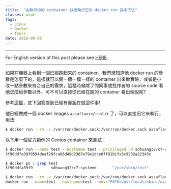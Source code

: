 ```yaml
---
title:  "由執行中的 container 找出執行它的 docker run 指令下法"
classes: wide
tags:
  - Linux
  - Docker
  - Tools
date: 2018-08-06
---
```


---
 For English version of this post please see [HERE](/find-out-docker-run-command-of-a-running-container).

---

如果在機器上看到一個已經跑起來的 container，我們想知道他 docker run 的參數是怎麼下的，這樣就可以開一個一模一樣的 container 出來做實驗，或者是小改一點參數來符合自己的需求，這種時候除了問同事或找作者的 source code 看他怎麼給參數以外，可不可以直接從已經在跑的 container 看出端倪呢?

參考[這篇](https://stackoverflow.com/questions/32758793/how-to-show-the-run-command-of-a-docker-container)，底下回答提到已經有[專案](https://github.com/lavie/runlike)在做這件事!

他已經做成一個 docker images `assaflavie/runlik` 了，可以直接用它來執行，用法:
```bash
$ docker run --rm -v /var/run/docker.sock:/var/run/docker.sock assaflavie/runlike <CONTAINER_ID>
```
以下用一個官方範例的 Centos container 來測試：
```bash
$ docker run --name test --hostname test --privileged -d sdhuang32/c7-systemd
3f90ddfa39f9594deaf29fca86d49d2387e79e1dce0ff81b1fa5c9232a22343c

$ docker ps | grep test
3f90ddfa39f9        sdhuang32/c7-systemd       "/usr/sbin/init"         35 seconds ago      Up 30 seconds                                       test

$ docker run --rm -v /var/run/docker.sock:/var/run/docker.sock assaflavie/runlike 3f90ddfa39f9
docker run --name=test --hostname=test --env="PATH=/usr/local/sbin:/usr/local/bin:/usr/sbin:/usr/bin:/sbin:/bin" --env="container=docker" --volume="/sys/fs/cgroup" --privileged --restart=no --label org.label-schema.schema-version="1.0" --label org.label-schema.license="GPLv2" --label org.label-schema.vendor="CentOS" --label org.label-schema.build-date="20181205" --label org.label-schema.name="CentOS Base Image" --detach=true sdhuang32/c7-systemd /usr/sbin/init
```
